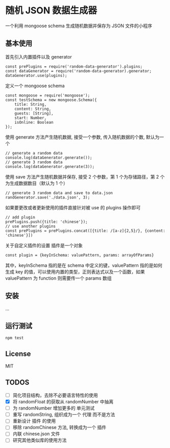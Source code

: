 # 随机 JSON 数据生成器
一个利用 mongoose schema 生成随机数据并保存为 JSON 文件的小程序

## 基本使用
首先引入内置插件以及 generator
```
const prePlugins = require('random-data-generator').plugins;
const dataGenerator = require('random-data-generator).generator;
dataGenerator.use(plugins);
```
定义一个 mongoose schema
```
const mongoose = require('mongoose');
const testSchema = new mongoose.Schema({
    title: String,
    content: String,
    guests: [String],
    start: Number,
    isOnline: Boolean
});
```
使用 generate 方法产生随机数据, 接受一个参数, 传入随机数据的个数, 默认为一个
```
// generate a random data
console.log(dataGenerator.generate());
// generate 3 random data
console.log(dataGenerator.generate(3));
```
使用 save 方法产生随机数据并保存, 接受 2 个参数，第 1 个为存储路径，第 2 个为生成数据数目（默认为 1 个）
```
// generate 3 random data and save to data.json
randGenerator.save('./data.json', 3);
```
如果要更改或者更新使用的插件直接针对被 use 的 plugins 操作即可
```
// add plugin
prePlugins.push({title: 'chinese'});
// use another plugins
const prePlugins = prePlugins.concat([{title: /[a-z]{2,5}/}, {content: 'chinese'}])
```
关于自定义插件的设置
插件是一个对象
```
const plugin = {keyInSchema: valuePattern, params: arrayOfParams}
```
其中，keyInSchema 指的是在 schema 中定义的键，valuePattern 指的是如何生成 key 的值，可以使用内置的类型，正则表达式以及一个函数，如果 valuePattern 为 function 则需要传一个 params 数组

## 安装
...

## 运行测试
```
npm test
```

## License
MIT

## TODOS
 - [ ] 简化项目结构，去除不必要语言特性的使用
 - [x] 将 randomFloat 的获取从 randomNumber 中抽离
 - [ ] 为 randomNumber 增加更多的 单元测试
 - [ ] 重写 randomString, 组织成为一个 代理 而不是方法
 - [ ] 重新设计 插件 的使用
 - [ ] 移除 randomChinese 方法, 转换成为一个 插件
 - [ ] 内联 chinese.json 文件
 - [ ] 研究其他类似库的使用方法
